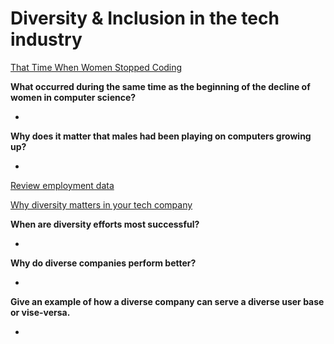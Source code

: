 # Diversity & Inclusion in the tech industry

[That Time When Women Stopped Coding](https://www.npr.org/sections/money/2014/10/21/357629765/when-women-stopped-coding)

**What occurred during the same time as the beginning of the decline of women in computer science?**

-

**Why does it matter that males had been playing on computers growing up?**

-

[Review employment data](https://informationisbeautiful.net/visualizations/diversity-in-tech/)

[Why diversity matters in your tech company](https://www.usatoday.com/story/tech/columnist/2015/07/21/why-diversity-matters-your-tech-company/30419871/)

**When are diversity efforts most successful?**

-

**Why do diverse companies perform better?**

-

**Give an example of how a diverse company can serve a diverse user base or vise-versa.**

-
